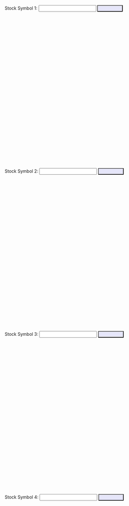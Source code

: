 <html>
<head>
  <title>Stock Data</title>
  <script src="https://code.jquery.com/jquery-3.6.0.min.js"></script>
  <script src="https://cdn.jsdelivr.net/npm/chart.js"></script>
  <script>
      var charts = []; 
      var datasets = [];
      var maxDataPoints = 100;

      function fetchAndDisplayStockData(symbol, chartIndex) {
          localStorage.setItem('symbol-' + chartIndex, symbol);
          $.ajax({
              url: "https://alpha-vantage.p.rapidapi.com/query",
              headers: {
                  "X-RapidAPI-Key": "86d3c88c86mshe0398d184fbafbdp102e5bjsn36861be80236",
                  "X-RapidAPI-Host": "alpha-vantage.p.rapidapi.com"
              },
              data: {
                  interval: "1min",
                  function: "TIME_SERIES_INTRADAY",
                  symbol: symbol,
                  datatype: "json",
                  output_size: "compact"
              },
              success: function(data) {
                  // The rest of your success function here...
              },
              error: function() {
                  console.log("Failed to fetch stock data.");
              }
          });
      }

      function loadAndFetchStockData(chartIndex) {
          var symbol = localStorage.getItem('symbol-' + chartIndex);
          if (symbol) {
              document.getElementById('symbol-input-' + (chartIndex + 1)).value = symbol;
              fetchAndDisplayStockData(symbol, chartIndex);
          }
      }

      window.onload = function() {
          for (var i = 0; i < 4; i++) {
              loadAndFetchStockData(i);
          }
      };
  </script>
  <style>
      .chart-container {
          display: inline-block;
          width: 800px;
          height: 500px;
          margin-right: 50px;
      }

      .chart-canvas {
          max-width: 100%;
          max-height: 100%;
      }

      button {
          background-color: lavender;
          color: lavender;
      }
  </style>
</head>
<body>
  <div>
      <label for="symbol-input-1">Stock Symbol 1:</label>
      <input type="text" id="symbol-input-1">
      <button onclick="fetchAndDisplayStockData(document.getElementById('symbol-input-1').value, 0)">Fetch Data</button>
  </div>
  <div class="chart-container">
      <canvas id="chart-0" class="chart-canvas"></canvas>
  </div>

  <div>
      <label for="symbol-input-2">Stock Symbol 2:</label>
      <input type="text" id="symbol-input-2">
      <button onclick="fetchAndDisplayStockData(document.getElementById('symbol-input-2').value, 1)">Fetch Data</button>
  </div>
  <div class="chart-container">
      <canvas id="chart-1" class="chart-canvas"></canvas>
  </div>

  <div>
      <label for="symbol-input-3">Stock Symbol 3:</label>
      <input type="text" id="symbol-input-3">
      <button onclick="fetchAndDisplayStockData(document.getElementById('symbol-input-3').value, 2)">Fetch Data</button>
  </div>
  <div class="chart-container">
      <canvas id="chart-2" class="chart-canvas"></canvas>
  </div>

  <div>
      <label for="symbol-input-4">Stock Symbol 4:</label>
      <input type="text" id="symbol-input-4">
      <button onclick="fetchAndDisplayStockData(document.getElementById('symbol-input-4').value, 3)">Fetch Data</button>
  </div>
  <div class="chart-container">
      <canvas id="chart-3" class="chart-canvas"></canvas>
  </div>
</body>
</html>
